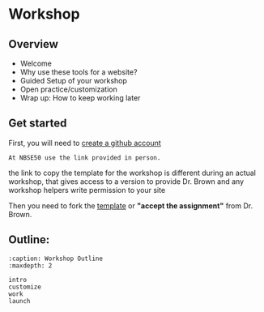 # Workshop

## Overview

- Welcome
- Why use these tools for a website?
- Guided Setup of your workshop
- Open practice/customization
- Wrap up: How to keep working later

##  Get started


First, you will need to [create a github account](https://github.com/signup)


```{warning}
At NBSE50 use the link provided in person.
```

the link to copy the template for the workshop is different during an actual workshop, that gives
access to a version to provide Dr. Brown and any workshop helpers write permission to your site

Then you need to fork the [template](https://github.com/ml4sts-outreach/template-profile) or **"accept the assignment"** from Dr. Brown. 

## Outline:

```{toctree}
:caption: Workshop Outline
:maxdepth: 2

intro
customize
work
launch
```



